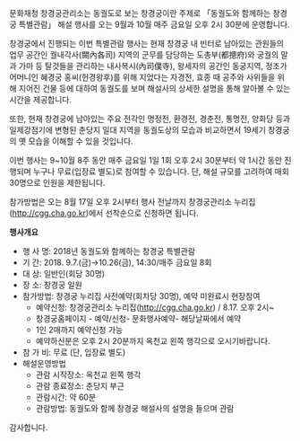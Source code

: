 문화재청 창경궁관리소는 동궐도로 보는 창경궁이란 주제로 「동궐도와 함께하는 창경궁 특별관람」 해설 행사를 오는 9월과 10월 매주 금요일 오후 2시 30분에 운영합니다.

창경궁에서 진행되는 이번 특별관람 행사는 현재 창경궁 내 빈터로 남아있는 관원들의 업무 공간인 궐내각사(闕內各司) 지역의 군무를 담당하는 도총부(都摠府)와 궁궐의 말과 가마 등 탈것들을 관리하는 내사복시(內司僕寺), 왕세자의 공간인 동궁지역, 정조가 어머니인 혜경궁 홍씨(헌경왕후)를 위해 지었다는 자경전, 효종 때 공주와 사위들을 위해 지어진 건물 등에 대하여 동궐도를 보며 해설사의 상세한 설명을 통해 알아볼 수 있는 시간을 제공합니다.

또한, 현재 창경궁에 남아있는 주요 전각인 명정전, 환경전, 경춘전, 통명전, 양화당 등과 일제강점기에 변형된 춘당지 일대 지역을 동궐도상의 모습과 비교하면서 19세기 창경궁의 옛 모습을 이해할 수 있을 것입니다.

이번 행사는 9~10월 8주 동안 매주 금요일 1일 1회 오후 2시 30분부터 약 1시간 동안 진행되며 누구나 무료(입장료 별도)로 참여할 수 있습니다. 단, 해설 규모를 고려하여 매회 30명으로 인원을 제한됩니다.

참가방법은 오는 8월 17일 오후 2시부터 행사 전날까지 창경궁관리소 누리집(http://cgg.cha.go.kr)에서 선착순으로 신청하면 됩니다.

**행사개요**
- 행 사 명: 2018년 동궐도와 함께하는 창경궁 특별관람
- 기 간: 2018. 9.7.(금)→10.26(금), 14:30/매주 금요일 8회
- 대 상: 일반인(회당 30명)
- 장 소: 창경궁 일원
- 참가방법: 창경궁 누리집 사전예약(회차당 30명), 예약 미완료시 현장참여
  - 예약신청: 창경궁관리소 누리집(http://cgg.cha.go.kr) / 8.17. 오후 2시~
  - 창경궁홈페이지 - 예약/신청- 문화행사예약- 해당날짜에서 예약
  - 1인 2매까지 예약신청 가능
  - 예약하신분은 오후 2시 20분까지 옥천교 왼쪽 행각으로 오시기바랍니다.
- 참 가 비: 무료 (단, 입장료 별도)
- 해설운영방법
  - 관람 시작장소: 옥천교 왼쪽 행각
  - 관람 종료장소: 춘당지 부근
  - 관람시간: 약 60분
  - 관람방법: 동궐도와 함께 창경궁 해설사의 설명을 들으며 관람

감사합니다.